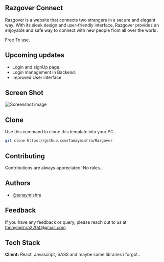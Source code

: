 
## Razgover Connect
Razgover is a website that connects two strangers in a secure and elegant way. With its sleek design and user-friendly interface, Razgover provides an enjoyable and safe way to connect with new people from all over the world.

Free To use.

## Upcoming updates
- Login and signUp page.
- Login management in Backend.
- Improved User interface

## Screen Shot
![Screenshot image](https://i.ibb.co/QfHps9t/Screenshot-2023-02-05-211415.png)

## Clone 
Use this command to clone this template into your PC..
```bash
git clone https://github.com/tanaymishra/Razgover
```
## Contributing

Contributions are always appreciated!
No rules..


## Authors

- [@tanaymishra](https://www.github.com/tanaymishra)


## Feedback

If you have any feedback or query, please reach out to us at tanaymishra2204@gmail.com


## Tech Stack

**Client:** React, Javascript, SASS and maybe some libraries i forgot..
